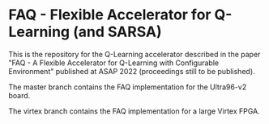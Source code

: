 # FAQ - Flexible Accelerator for Q-Learning (and SARSA)

This is the repository for the Q-Learning accelerator described in the paper "FAQ - A Flexible Accelerator for Q-Learning with Configurable Environment" published at ASAP 2022 (proceedings still to be published).

The master branch contains the FAQ implementation for the Ultra96-v2 board.

The virtex branch contains the FAQ implementation for a large Virtex FPGA.
